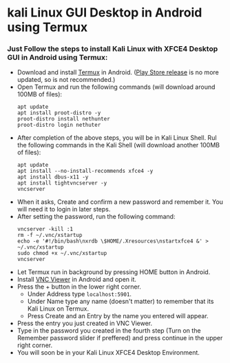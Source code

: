 # kali Linux GUI Desktop in Android using Termux

### Just Follow the steps to install Kali Linux with XFCE4 Desktop GUI in Android using Termux:

* Download and install [Termux](https://f-droid.org/en/packages/com.termux/) in Android. ([Play Store release](https://play.google.com/store/apps/details?id=com.termux) is no more updated, so is not recommended.)
* Open Termux and run the following commands (will download around 100MB of files):
  ```
  apt update
  apt install proot-distro -y
  proot-distro install nethunter
  proot-distro login nethuter
  ```
* After completion of the above steps, you will be in Kali Linux Shell. Rul the following commands in the Kali Shell (will download another 100MB of files):
  ```
  apt update
  apt install --no-install-recommends xfce4 -y
  apt install dbus-x11 -y
  apt install tightvncserver -y
  vncserver
  ```
* When it asks, Create and confirm a new password and remember it. You will need it to login in later steps.
* After setting the password, run the following command:
  ```
  vncserver -kill :1
  rm -f ~/.vnc/xstartup
  echo -e '#!/bin/bash\nxrdb \$HOME/.Xresources\nstartxfce4 &' > ~/.vnc/xstartup
  sudo chmod +x ~/.vnc/xstartup
  vncserver
  ```
* Let Termux run in background by pressing HOME button in Android.
* Install [VNC Viewer](https://play.google.com/store/apps/details?id=com.realvnc.viewer.android) in Android and open it.
* Press the + button in the lower right corner.
  * Under Address type `localhost:5901`.
  * Under Name type any name (doesn't matter) to remember that its Kali Linux on Termux.
  * Press Create and an Entry by the name you entered will appear.
* Press the entry you just created in VNC Viewer.
* Type in the password you created in the fourth step (Turn on the Remember password slider if preffered) and press continue in the upper right corner.
* You will soon be in your Kali Linux XFCE4 Desktop Environment.
